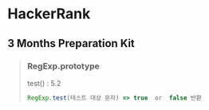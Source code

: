 # HackerRank

## 3 Months Preparation Kit

> ### RegExp.prototype
>
> test() : 5.2
>
> ```javascript
> RegExp.test(테스트 대상 문자) => true  or  false 반환
> ```
